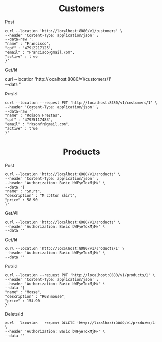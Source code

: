 <h1 align ="center">Customers</h1>

Post

    curl --location 'http://localhost:8080/v1/customers' \
    --header 'Content-Type: application/json' \
    --data-raw '{
    "name" : "Francisco",
    "cpf" : "47912217125",
    "email" : "Francisco@gmail.com",
    "active" : true
    }'

Get/Id

   curl --location 'http://localhost:8080/v1/customers/1' \
    --data ''

Put/Id

    curl --location --request PUT 'http://localhost:8080/v1/customers/1' \
    --header 'Content-Type: application/json' \
    --data-raw '{
    "name" : "Robson Freitas",
    "cpf" : "47925117483",
    "email" : "rbsonfr@gmail.com",
    "active" : true
    }'

<h1 align ="center">Products</h1>

Post

    curl --location 'http://localhost:8080/v1/products' \
    --header 'Content-Type: application/json' \
    --header 'Authorization: Basic bWFyeToxMjM=' \
    --data '{
    "name" : "Shirt",
    "description" : "M cotton shirt",
    "price" : 58.90
    }'

Get/All

    curl --location 'http://localhost:8080/v1/products' \
    --header 'Authorization: Basic bWFyeToxMjM=' \
    --data ''

Get/Id

    curl --location 'http://localhost:8080/v1/products/1' \
    --header 'Authorization: Basic bWFyeToxMjM=' \
    --data ''

Put/Id

    curl --location --request PUT 'http://localhost:8080/v1/products/1' \
    --header 'Content-Type: application/json' \
    --header 'Authorization: Basic bWFyeToxMjM=' \
    --data '{
    "name" : "Mouse",
    "description" : "RGB mouse",
    "price" : 158.90
    }'

Delete/Id

    curl --location --request DELETE 'http://localhost:8080/v1/products/1' \
    --header 'Authorization: Basic bWFyeToxMjM=' \
    --data ''